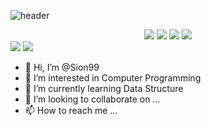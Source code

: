 ![header](https://capsule-render.vercel.app/api?type=waving&color=gradient&height=300&section=header&text=Sion's%20Github&fontSize=90)


<div align="center">
	<img src="https://img.shields.io/badge/Java-007396?style=flat&logo=Java&logoColor=white" />
	<img src="https://img.shields.io/badge/HTML5-E34F26?style=flat&logo=HTML5&logoColor=white" />
	<img src="https://img.shields.io/badge/Python-3776AB?style=flat&logo=CSS3&logoColor=white" />
	<img src="https://img.shields.io/badge/Flask-000000?style=flat&logo=Flask&logoColor=white" />
</div>




<img src="https://github-readme-stats.vercel.app/api/top-langs/?username=sion99&layout=compact">
<img src="https://github-readme-stats.vercel.app/api?username=sion99&show_icons=true">

- 👋 Hi, I’m @Sion99
- 👀 I’m interested in Computer Programming
- 🌱 I’m currently learning Data Structure
- 💞️ I’m looking to collaborate on ...
- 📫 How to reach me ...

<!---
Sion99/Sion99 is a ✨ special ✨ repository because its `README.md` (this file) appears on your GitHub profile.
You can click the Preview link to take a look at your changes.
--->
